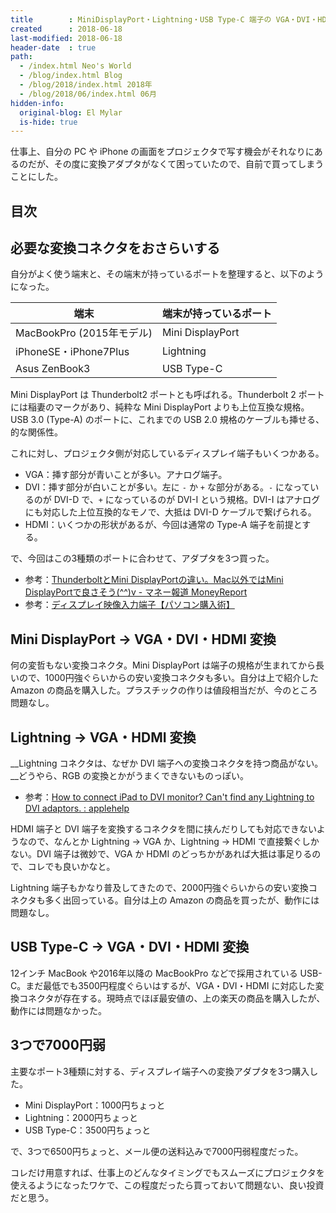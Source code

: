 ```yaml
---
title        : MiniDisplayPort・Lightning・USB Type-C 端子の VGA・DVI・HDMI 変換アダプタを買った
created      : 2018-06-18
last-modified: 2018-06-18
header-date  : true
path:
  - /index.html Neo's World
  - /blog/index.html Blog
  - /blog/2018/index.html 2018年
  - /blog/2018/06/index.html 06月
hidden-info:
  original-blog: El Mylar
  is-hide: true
---
```


仕事上、自分の PC や iPhone の画面をプロジェクタで写す機会がそれなりにあるのだが、その度に変換アダプタがなくて困っていたので、自前で買ってしまうことにした。

## 目次

## 必要な変換コネクタをおさらいする

自分がよく使う端末と、その端末が持っているポートを整理すると、以下のようになった。

| 端末                      | 端末が持っているポート |
|---------------------------|------------------------|
| MacBookPro (2015年モデル) | Mini DisplayPort       |
| iPhoneSE・iPhone7Plus     | Lightning              |
| Asus ZenBook3             | USB Type-C             |

Mini DisplayPort は Thunderbolt2 ポートとも呼ばれる。Thunderbolt 2 ポートには稲妻のマークがあり、純粋な Mini DisplayPort よりも上位互換な規格。USB 3.0 (Type-A) のポートに、これまでの USB 2.0 規格のケーブルも挿せる、的な関係性。

これに対し、プロジェクタ側が対応しているディスプレイ端子もいくつかある。

- VGA：挿す部分が青いことが多い。アナログ端子。
- DVI：挿す部分が白いことが多い。左に `-` か `+` な部分がある。`-` になっているのが DVI-D で、`+` になっているのが DVI-I という規格。DVI-I はアナログにも対応した上位互換的なモノで、大抵は DVI-D ケーブルで繋げられる。
- HDMI：いくつかの形状があるが、今回は通常の Type-A 端子を前提とする。

で、今回はこの3種類のポートに合わせて、アダプタを3つ買った。

- 参考：[ThunderboltとMini DisplayPortの違い。Mac以外ではMini DisplayPortで良さそう(^^)v - マネー報道 MoneyReport](http://moneyreport.hatenablog.com/entry/thunderbolt)
- 参考：[ディスプレイ映像入力端子【パソコン購入術】](http://www.pasonisan.com/pc-display/connector.html)

## Mini DisplayPort → VGA・DVI・HDMI 変換

何の変哲もない変換コネクタ。Mini DisplayPort は端子の規格が生まれてから長いので、1000円強ぐらいからの安い変換コネクタも多い。自分は上で紹介した Amazon の商品を購入した。プラスチックの作りは値段相当だが、今のところ問題なし。

## Lightning → VGA・HDMI 変換

__Lightning コネクタは、なぜか DVI 端子への変換コネクタを持つ商品がない。__どうやら、RGB の変換とかがうまくできないものっぽい。

- 参考：[How to connect iPad to DVI monitor? Can't find any Lightning to DVI adaptors. : applehelp](https://www.reddit.com/r/applehelp/comments/5ln7zw/how_to_connect_ipad_to_dvi_monitor_cant_find_any/)

HDMI 端子と DVI 端子を変換するコネクタを間に挟んだりしても対応できないようなので、なんとか Lightning → VGA か、Lightning → HDMI で直接繋ぐしかない。DVI 端子は微妙で、VGA か HDMI のどっちかがあれば大抵は事足りるので、コレでも良いかなと。

Lightning 端子もかなり普及してきたので、2000円強ぐらいからの安い変換コネクタも多く出回っている。自分は上の Amazon の商品を買ったが、動作には問題なし。

## USB Type-C → VGA・DVI・HDMI 変換

12インチ MacBook や2016年以降の MacBookPro などで採用されている USB-C。まだ最低でも3500円程度ぐらいはするが、VGA・DVI・HDMI に対応した変換コネクタが存在する。現時点でほぼ最安値の、上の楽天の商品を購入したが、動作には問題なかった。

## 3つで7000円弱

主要なポート3種類に対する、ディスプレイ端子への変換アダプタを3つ購入した。

- Mini DisplayPort：1000円ちょっと
- Lightning：2000円ちょっと
- USB Type-C：3500円ちょっと

で、3つで6500円ちょっと、メール便の送料込みで7000円弱程度だった。

コレだけ用意すれば、仕事上のどんなタイミングでもスムーズにプロジェクタを使えるようになったワケで、この程度だったら買っておいて問題ない、良い投資だと思う。
